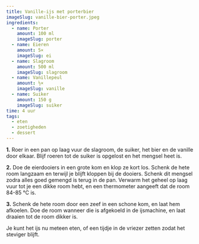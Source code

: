 ```yaml
---
title: Vanille-ijs met porterbier
imageSlug: vanille-bier-porter.jpeg
ingredients:
  - name: Porter
    amount: 100 ml
    imageSlug: porter
  - name: Eieren
    amount: 5×
    imageSlug: ei
  - name: Slagroom
    amount: 500 ml
    imageSlug: slagroom
  - name: Vanillepeul
    amount: ½×
    imageSlug: vanille
  - name: Suiker
    amount: 150 g
    imageSlug: suiker
time: 4 uur
tags:
  - eten
  - zoetigheden
  - dessert
---
```


**1.** Roer in een pan op laag vuur de slagroom, de suiker, het bier en de vanille door elkaar. Blijf roeren tot de suiker is opgelost en het mengsel heet is.

**2.** Doe de eierdooiers in een grote kom en klop ze kort los. Schenk de hete room langzaam en terwijl je blijft kloppen bij de dooiers. Schenk dit mengsel zodra alles goed gemengd is terug in de pan. Verwarm het geheel op laag vuur tot je een dikke room hebt, en een thermometer aangeeft dat de room 84-85 °C is.

**3.** Schenk de hete room door een zeef in een schone kom, en laat hem afkoelen. Doe de room wanneer die is afgekoeld in de ijsmachine, en laat draaien tot de room dikker is.

Je kunt het ijs nu meteen eten, of een tijdje in de vriezer zetten zodat het steviger blijft.
